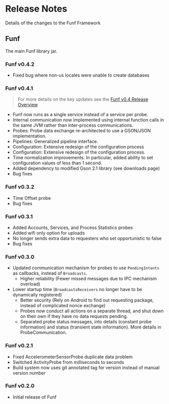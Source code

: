 # Release Notes #
Details of the changes to the Funf Framework


## Funf ##
The main Funf library jar.

### Funf v0.4.2 ###
  * Fixed bug where non-us locales were unable to create databases

### Funf v0.4.1 ###
> For more details on the key updates see the [Funf v0.4 Release Overview](v4ReleaseOverview.md).

  * Funf now runs as a single service instead of a service per probe.
  * Internal communication now implemented using internal function calls in the same JVM rather than inter-process communications.
  * Probes: Probe data exchange re-architected to use a GSON/JSON implementation.
  * Pipelines: Generalized pipeline interface.
  * Configuration: Extensive redesign of the configuration process
  * Configuration: Extensive redesign of the configuration process.
  * Time normalization improvements. In particular, added ability to set configuration values of less than 1 second.
  * Added dependency to modified Gson 2.1 library (see downloads page)
  * Bug fixes

### Funf v0.3.2 ###
  * Time Offset probe
  * Bug fixes

### Funf v0.3.1 ###
  * Added Accounts, Services, and Process Statistics probes
  * Added wifi only option for uploads
  * No longer sends extra data to requesters who set opportunistic to false
  * Bug fixes

### Funf v0.3.0 ###
  * Updated communication mechanism for probes to use `PendingIntents` as callbacks, instead of `Broadcasts`.
    * Higher reliability  (Fewer missed messages due to IPC mechanism overload)
  * Lower startup time (`BroadcastsReceivers` no longer have to be dynamically registered)
    * Better security (Rely on Android to find out requesting package, instead of complicated nonce exchange)
    * Probes now conduct all actions on a separate thread, and shut down on their own if they have no data requests pending.
    * Separated probe status messages, into details (constant probe information) and status (transient state information).  More details in ProbeCommunication.

### Funf v0.2.1 ###
  * Fixed AccelerometerSensorProbe duplicate data problem
  * Switched ActivityProbe from milliseconds to seconds
  * Build system now uses git annotated tag for version instead of manual version number

### Funf v0.2.0 ###
  * Initial release of Funf